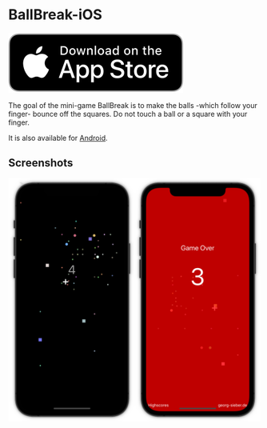 # BallBreak-iOS
[![App Store](.github/appstore-badge.svg)](https://apps.apple.com/us/app/ballbreak/id1409746305)

The goal of the mini-game BallBreak is to make the balls -which follow your finger- bounce off the squares. Do not touch a ball or a square with your finger.  

It is also available for [Android](https://github.com/schorschii/BallBreak-Android).

## Screenshots
![Screenshot](.github/screenshot.png)
